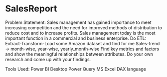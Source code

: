 # SalesReport

Problem Statement:
Sales management has gained importance to meet increasing competition and the
need for improved methods of distribution to reduce cost and to increase profits. Sales
management today is the most important function in a commercial and business
enterprise.
Do ETL: Extract-Transform-Load some Amazon dataset and find for me
Sales-trend -> month-wise, year-wise, yearly_month-wise
Find key metrics and factors and show the meaningful relationships between
attributes. Do your own research and come up with your findings.

Tools Used:
Power BI Desktop
Power Query
MS Excel
DAX language
